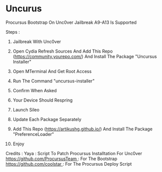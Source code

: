 # Uncurus
Procursus Bootstrap On Unc0ver Jailbreak
A9-A13 Is Supported


Steps :

1) Jailbreak With Unc0ver

2) Open Cydia Refresh Sources And Add This Repo (https://community.yourepo.com/) And Install The Package "Uncursus Installer"

3) Open MTerminal And Get Root Access

4) Run The Command "uncursus-installer"

5) Confirm When Asked

6) Your Device Should Respring

7) Launch Sileo

8) Update Each Package Separately

9) Add This Repo (https://artikushg.github.io/) And Install The Package "PreferenceLoader"

10) Enjoy



Credits :
Yaya : Script To Patch Procursus Installtation For Unc0ver
https://github.com/ProcursusTeam : For The Bootstrap
https://github.com/coolstar : For The Procursus Deploy Script
